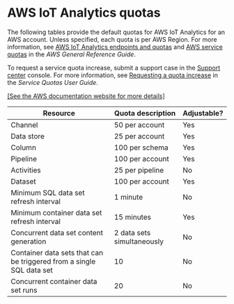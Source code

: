 # AWS IoT Analytics quotas<a name="limits"></a>

The following tables provide the default quotas for AWS IoT Analytics for an AWS account\. Unless specified, each quota is per AWS Region\. For more information, see [AWS IoT Analytics endpoints and quotas](https://docs.aws.amazon.com/general/latest/gr/iot-analytics.html) and [AWS service quotas](https://docs.aws.amazon.com/general/latest/gr/aws_service_limits.html) in the *AWS General Reference Guide*\.

To request a service quota increase, submit a support case in the [Support center](https://console.aws.amazon.com/support/cases#/create?issueType=service-limit-increase&limitType=service-code-iot) console\. For more information, see [Requesting a quota increase](https://docs.aws.amazon.com/servicequotas/latest/userguide/request-quota-increase.html) in the *Service Quotas User Guide*\.

[\[See the AWS documentation website for more details\]](http://docs.aws.amazon.com/iotanalytics/latest/userguide/limits.html)


| Resource | Quota description | Adjustable? | 
| --- | --- | --- | 
|  Channel  |  50 per account  |  Yes  | 
|  Data store  |  25 per account  |  Yes  | 
|  Column  |  100 per schema  |  Yes  | 
|  Pipeline  |  100 per account  |  Yes  | 
|  Activities  |  25 per pipeline  |  No  | 
|  Dataset  |  100 per account  |  Yes  | 
|  Minimum SQL data set refresh interval  |  1 minute  |  No  | 
|  Minimum container data set refresh interval  |  15 minutes  |  Yes  | 
|  Concurrent data set content generation  |  2 data sets simultaneously  |  No  | 
|  Container data sets that can be triggered from a single SQL data set  |  10  |  No  | 
|  Concurrent container data set runs  |  20  |  No  | 